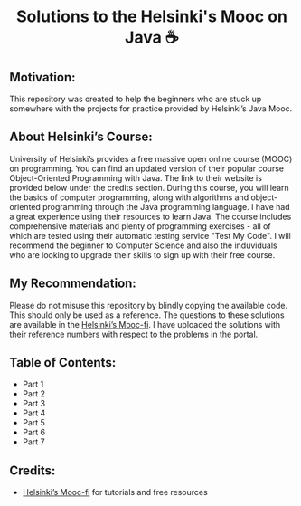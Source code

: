 
<h1 align="center">Solutions to the Helsinki's Mooc on Java ☕ </h1>

## Motivation:
This repository was created to help the beginners who are stuck up somewhere with the projects for practice provided by  Helsinki’s Java Mooc. 

## About Helsinki’s Course:
University of Helsinki’s provides a free massive open online course (MOOC) on programming. You can find an updated version of their popular course Object-Oriented Programming with Java. The link to their website is provided below under the credits section. During this course, you will learn the basics of computer programming, along with algorithms and object-oriented programming through the Java programming language. I have had a great experience using their resources to learn Java. The course includes comprehensive materials and plenty of programming exercises - all of which are tested using their automatic testing service "Test My Code". I will recommend the beginner to Computer Science and also the induviduals who are looking to upgrade their skills to sign up with their free course.

## My Recommendation:
Please do not misuse this repository by blindly copying the available code. This should only be used as a reference. The questions to these solutions are available in the <a href="https://java-programming.mooc.fi//">Helsinki’s Mooc-fi</a>. I have uploaded the solutions with their reference numbers with respect to the problems in the portal.

## Table of Contents:
- Part 1
- Part 2
- Part 3
- Part 4
- Part 5
- Part 6
- Part 7

## Credits:

- <a href="https://java-programming.mooc.fi//">Helsinki’s Mooc-fi</a> for tutorials and free resources
